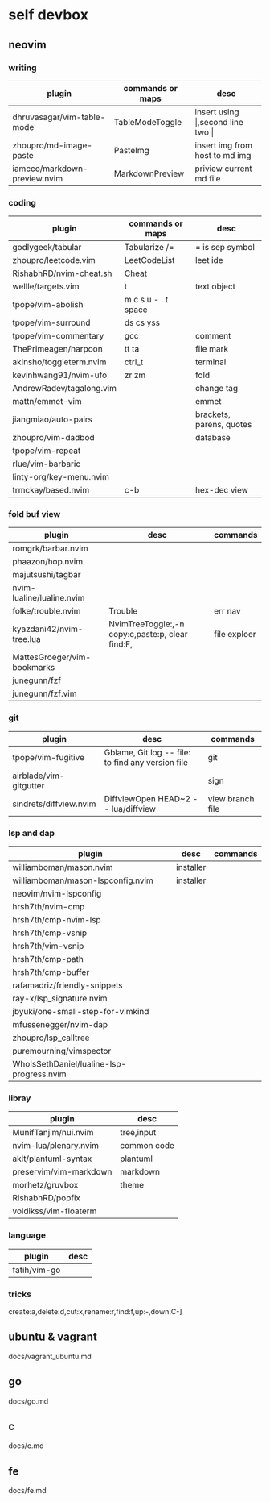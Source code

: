 # self devbox
## neovim
###  writing
| plugin                       | commands or maps | desc                               |
|------------------------------|------------------|------------------------------------|
| dhruvasagar/vim-table-mode   | TableModeToggle  | insert using \|,second line two \| |
| zhoupro/md-image-paste       | PasteImg         | insert img from host to md img     |
| iamcco/markdown-preview.nvim | MarkdownPreview  | priview current md file            |

### coding
| plugin                   | commands or maps    | desc                     |
|--------------------------|---------------------|--------------------------|
| godlygeek/tabular        | Tabularize /=       | = is sep symbol          |
| zhoupro/leetcode.vim     | LeetCodeList        | leet ide                 |
| RishabhRD/nvim-cheat.sh  | Cheat               |                          |
| wellle/targets.vim       | t                   | text object              |
| tpope/vim-abolish        | m c s u - . t space |                          |
| tpope/vim-surround       | ds cs yss           |                          |
| tpope/vim-commentary     | gcc                 | comment                  |
| ThePrimeagen/harpoon     | tt  ta              | file mark                |
| akinsho/toggleterm.nvim  | ctrl_t              | terminal                 |
| kevinhwang91/nvim-ufo    | zr zm               | fold                     |
| AndrewRadev/tagalong.vim |                     | change tag               |
| mattn/emmet-vim          |                     | emmet                    |
| jiangmiao/auto-pairs     |                     | brackets, parens, quotes |
| zhoupro/vim-dadbod       |                     | database                 |
| tpope/vim-repeat         |                     |                          |
| rlue/vim-barbaric        |                     |                          |
| linty-org/key-menu.nvim  |                     |                          |
| trmckay/based.nvim       | c-b                 | hex-dec  view            |




### fold buf view
| plugin                      | desc                                             | commands     |
|-----------------------------|--------------------------------------------------|--------------|
| romgrk/barbar.nvim          |                                                  |              |
| phaazon/hop.nvim            |                                                  |              |
| majutsushi/tagbar           |                                                  |              |
| nvim-lualine/lualine.nvim   |                                                  |              |
| folke/trouble.nvim          | Trouble                                          | err nav      |
| kyazdani42/nvim-tree.lua    | NvimTreeToggle:,-n copy:c,paste:p, clear find:F, | file exploer |
| MattesGroeger/vim-bookmarks |                                                  |              |
| junegunn/fzf                |                                                  |              |
| junegunn/fzf.vim            |                                                  |              |


### git
| plugin                 | desc                                              | commands         |
|------------------------|---------------------------------------------------|------------------|
| tpope/vim-fugitive     | Gblame, Git log -- file: to find any version file | git              |
| airblade/vim-gitgutter |                                                   | sign             |
| sindrets/diffview.nvim | DiffviewOpen HEAD~2 -- lua/diffview               | view branch file |

### lsp and dap

| plugin                                    | desc      | commands |
|-------------------------------------------|-----------|----------|
| williamboman/mason.nvim                   | installer |          |
| williamboman/mason-lspconfig.nvim         | installer |          |
| neovim/nvim-lspconfig                     |           |          |
| hrsh7th/nvim-cmp                          |           |          |
| hrsh7th/cmp-nvim-lsp                      |           |          |
| hrsh7th/cmp-vsnip                         |           |          |
| hrsh7th/vim-vsnip                         |           |          |
| hrsh7th/cmp-path                          |           |          |
| hrsh7th/cmp-buffer                        |           |          |
| rafamadriz/friendly-snippets              |           |          |
| ray-x/lsp_signature.nvim                  |           |          |
| jbyuki/one-small-step-for-vimkind         |           |          |
| mfussenegger/nvim-dap                     |           |          |
| zhoupro/lsp_calltree                      |           |          |
| puremourning/vimspector                   |           |          |
| WhoIsSethDaniel/lualine-lsp-progress.nvim |           |          |




### libray
| plugin                 | desc        |
|------------------------|-------------|
| MunifTanjim/nui.nvim   | tree,input  |
| nvim-lua/plenary.nvim  | common code |
| aklt/plantuml-syntax   | plantuml    |
| preservim/vim-markdown | markdown    |
| morhetz/gruvbox        | theme       |
| RishabhRD/popfix       |             |
| voldikss/vim-floaterm  |             |


### language 
| plugin       | desc |
|--------------|------|
| fatih/vim-go |      |


### tricks


create:a,delete:d,cut:x,rename:r,find:f,up:-,down:C-]

## ubuntu & vagrant
docs/vagrant_ubuntu.md


## go
docs/go.md

## c
docs/c.md

## fe
docs/fe.md
